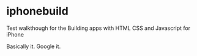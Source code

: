 # iphonebuild
Test walkthough for the Building apps with HTML CSS and Javascript for iPhone

Basically it. Google it. 
